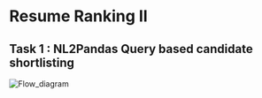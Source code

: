 # Resume Ranking II 

## Task 1 : NL2Pandas Query based candidate shortlisting

![Flow_diagram](https://github.com/user-attachments/assets/586e6977-f5c0-4276-87bd-626192bc5ea9)
